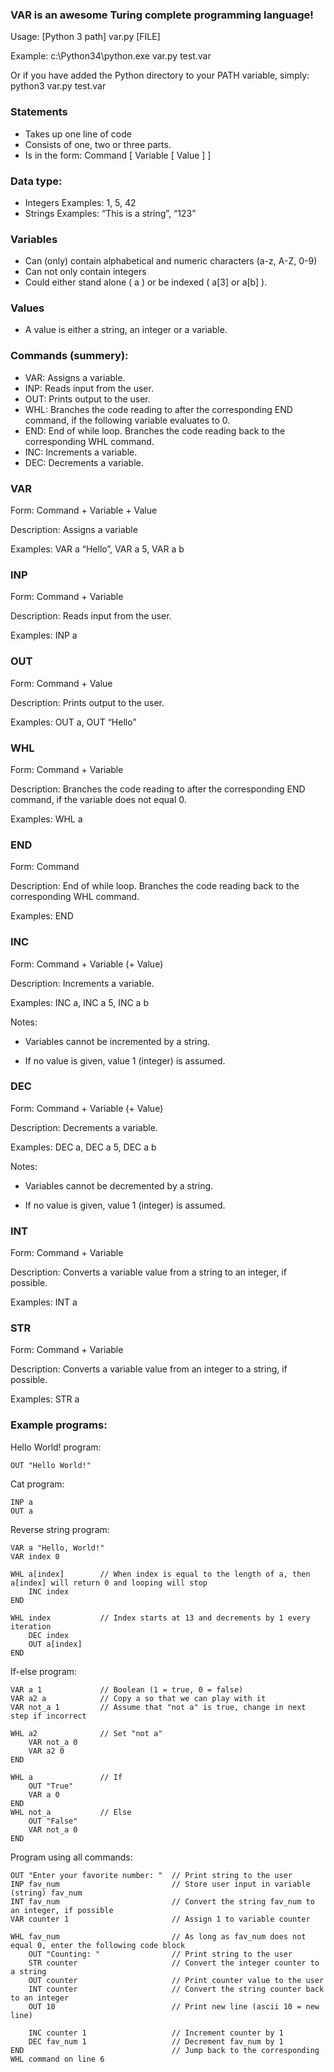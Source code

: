 ### VAR is an awesome Turing complete programming language!

Usage:      [Python 3 path] var.py [FILE]

Example:    c:\Python34\python.exe var.py test.var

Or if you have added the Python directory to your PATH variable, simply: python3 var.py test.var


### Statements
-   Takes up one line of code
-   Consists of one, two or three parts. 
-   Is in the form: Command [ Variable [ Value ] ]

### Data type:
-   Integers
Examples: 1, 5, 42
-   Strings
Examples: “This is a string”, “123”

### Variables
-   Can (only) contain alphabetical and numeric characters (a-z, A-Z, 0-9)
-   Can not only contain integers
-   Could either stand alone ( a ) or be indexed ( a[3] or a[b] ). 

### Values
-   A value is either a string, an integer or a variable.

### Commands (summery):
-   VAR: Assigns a variable.
-   INP: Reads input from the user.
-   OUT: Prints output to the user.
-   WHL: Branches the code reading to after the corresponding END command, if the following variable evaluates to 0. 
-   END: End of while loop. Branches the code reading back to the corresponding WHL command. 
-   INC: Increments a variable.
-   DEC: Decrements a variable.

### VAR

Form: Command + Variable + Value

Description: Assigns a variable

Examples: VAR a “Hello”, VAR a 5, VAR a b

### INP

Form: Command + Variable

Description: Reads input from the user.

Examples: INP a

### OUT 

Form: Command + Value

Description: Prints output to the user.

Examples: OUT a, OUT “Hello”

### WHL

Form: Command + Variable

Description: Branches the code reading to after the corresponding END command, if the variable does not equal 0.

Examples: WHL a

### END

Form: Command

Description: End of while loop. Branches the code reading back to the corresponding WHL command.

Examples: END


### INC

Form: Command + Variable (+ Value)

Description: Increments a variable.

Examples: INC a, INC a 5, INC a b

Notes: 

- Variables cannot be incremented by a string. 

- If no value is given, value 1 (integer) is assumed.

### DEC 

Form: Command + Variable (+ Value)

Description: Decrements a variable.

Examples: DEC a, DEC a 5, DEC a b

Notes: 

- Variables cannot be decremented by a string. 

- If no value is given, value 1 (integer) is assumed.

### INT 

Form: Command + Variable

Description: Converts a variable value from a string to an integer, if possible. 

Examples: INT a

### STR 

Form: Command + Variable

Description: Converts a variable value from an integer to a string, if possible. 

Examples: STR a

### Example programs:

Hello World! program:
```
OUT "Hello World!"
```

Cat program:
```
INP a
OUT a 
```

Reverse string program:
```
VAR a "Hello, World!"
VAR index 0

WHL a[index]        // When index is equal to the length of a, then a[index] will return 0 and looping will stop
    INC index
END

WHL index           // Index starts at 13 and decrements by 1 every iteration
    DEC index
    OUT a[index]
END
```

If-else program:
```
VAR a 1             // Boolean (1 = true, 0 = false)
VAR a2 a            // Copy a so that we can play with it
VAR not_a 1         // Assume that "not a" is true, change in next step if incorrect

WHL a2              // Set "not a"
    VAR not_a 0     
    VAR a2 0        
END                 

WHL a               // If
    OUT "True"
    VAR a 0
END
WHL not_a           // Else
    OUT "False"
    VAR not_a 0
END
```

Program using all commands:
```
OUT "Enter your favorite number: "  // Print string to the user
INP fav_num                         // Store user input in variable (string) fav_num
INT fav_num                         // Convert the string fav_num to an integer, if possible
VAR counter 1                       // Assign 1 to variable counter

WHL fav_num                         // As long as fav_num does not equal 0, enter the following code block
    OUT "Counting: "                // Print string to the user
    STR counter                     // Convert the integer counter to a string
    OUT counter                     // Print counter value to the user
    INT counter                     // Convert the string counter back to an integer
    OUT 10                          // Print new line (ascii 10 = new line)

    INC counter 1                   // Increment counter by 1
    DEC fav_num 1                   // Decrement fav_num by 1
END                                 // Jump back to the corresponding WHL command on line 6
```
